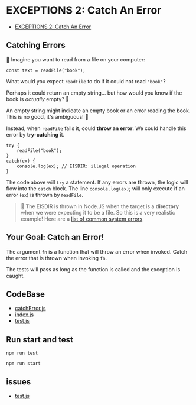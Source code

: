 # EXCEPTIONS 2: Catch An Error

-   [EXCEPTIONS 2: Catch An Error](https://university.alchemy.com/course/js/sc/5d9643a909d5ed335cbf09a8/stage/5d9664f409d5ed335cbf09ad)

##  Catching Errors

🧠 Imagine you want to read from a file on your computer:

```
const text = readFile("book");
```

What would you expect `readFile` to do if it could not read `"book"`?

Perhaps it could return an empty string... but how would you know if the book is *actually* empty? 🤔

An empty string might indicate an empty book or an error reading the book. This is no good, it's ambiguous! 🤨

Instead, when `readFile` fails it, could **throw an error**. We could handle this error by **try-catching** it.

```
try {
    readFile("book"); 
}
catch(ex) {
    console.log(ex); // EISDIR: illegal operation
}
```

The code above will `try` a statement. If any errors are thrown, the logic will flow into the `catch` block. The line `console.log(ex)`; will only execute if an error (`ex`) is thrown by r`eadFile`.

>   📖 The EISDIR is thrown in Node.JS when the target is a **directory** when we were expecting it to be a file. So this is a very realistic example! Here are a [list of common system errors](https://nodejs.org/api/errors.html#errors_common_system_errors).

##  Your Goal: Catch an Error!

The argument `fn` is a function that will throw an error when invoked. Catch the error that is thrown when invoking `fn`.

The tests will pass as long as the function is called and the exception is caught.

## CodeBase

-   [catchError.js](catchError.js)
-   [index.js](index.js)
-   [test.js](test.js)

## Run start and test

```
npm run test
```

```
npm run start
```

## issues

-   [test.js](test.js)